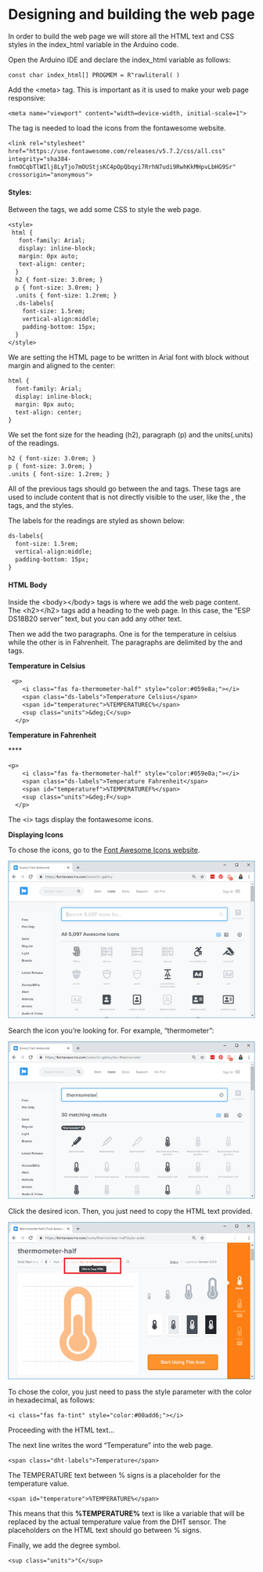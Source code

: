 # Designing and building the web page

In order to build the web page we will store all the HTML text and CSS styles in the index\_html variable in the Arduino code.

Open the Arduino IDE and declare the index\_html variable as follows:

```text
const char index_html[] PROGMEM = R"rawliteral( )
```

Add the &lt;meta&gt; tag. This is important as it is used to make your web page responsive:

```text
<meta name="viewport" content="width=device-width, initial-scale=1">
```

The  tag is needed to load the icons from the fontawesome website.

```text
<link rel="stylesheet" href="https://use.fontawesome.com/releases/v5.7.2/css/all.css" integrity="sha384-fnmOCqbTlWIlj8LyTjo7mOUStjsKC4pOpQbqyi7RrhN7udi9RwhKkMHpvLbHG9Sr" crossorigin="anonymous">
```

#### Styles:

Between the  tags, we add some CSS to style the web page.

```text
<style>
 html {
   font-family: Arial;
   display: inline-block;
   margin: 0px auto;
   text-align: center;
  }
  h2 { font-size: 3.0rem; }
  p { font-size: 3.0rem; }
  .units { font-size: 1.2rem; }
  .ds-labels{
    font-size: 1.5rem;
    vertical-align:middle;
    padding-bottom: 15px;
  }
</style>
```

We are setting the HTML page to be written in Arial font with block without margin and aligned to the center:

```text
html {
  font-family: Arial;
  display: inline-block;
  margin: 0px auto;
  text-align: center;
}
```

We set the font size for the heading \(h2\), paragraph \(p\) and the units\(.units\) of the readings.



```text
h2 { font-size: 3.0rem; }
p { font-size: 3.0rem; }
.units { font-size: 1.2rem; }
```

All of the previous tags should go between the  and tags. These tags are used to include content that is not directly visible to the user, like the  , the  tags, and the styles.

The labels for the readings are styled as shown below:

```text
ds-labels{
  font-size: 1.5rem;
  vertical-align:middle;
  padding-bottom: 15px;
}
```

#### HTML Body 

Inside the &lt;body&gt;&lt;/body&gt; tags is where we add the web page content.  
The &lt;h2&gt;&lt;/h2&gt; tags add a heading to the web page. In this case, the “ESP DS18B20 server” text, but you can add any other text.

Then we add the two paragraphs. One is for the temperature in celsius while the other is in Fahrenheit. The paragraphs are delimited by the  and tags.

**Temperature in Celsius**

```text
 <p>
    <i class="fas fa-thermometer-half" style="color:#059e8a;"></i> 
    <span class="ds-labels">Temperature Celsius</span> 
    <span id="temperaturec">%TEMPERATUREC%</span>
    <sup class="units">&deg;C</sup>
  </p>
```

 **Temperature in Fahrenheit**

\*\*\*\*

```text
<p>
    <i class="fas fa-thermometer-half" style="color:#059e8a;"></i> 
    <span class="ds-labels">Temperature Fahrenheit</span>
    <span id="temperaturef">%TEMPERATUREF%</span>
    <sup class="units">&deg;F</sup>
  </p>
```

The &lt;i&gt; tags display the fontawesome icons.

**Displaying Icons**

 To chose the icons, go to the [Font Awesome Icons website](https://fontawesome.com/icons?d=gallery).

![Fontawsome home page \(randomnerdtutorial.com\)](../../.gitbook/assets/fontawesomepage.png)

Search the icon you’re looking for. For example, “thermometer”:

![The fontawsome icon for thermometer \(randomnerdtutorial.com\)](../../.gitbook/assets/fontawesome-thermometer.png)

Click the desired icon. Then, you just need to copy the HTML text provided.

![\(randomnerdtutorial.com\)](../../.gitbook/assets/fontawesome-thermometer-html.png)



To chose the color, you just need to pass the style parameter with the color in hexadecimal, as follows:

```text
<i class="fas fa-tint" style="color:#00add6;"></i> 
```

Proceeding with the HTML text…

The next line writes the word “Temperature” into the web page.

```text
<span class="dht-labels">Temperature</span>
```

The TEMPERATURE text between % signs is a placeholder for the temperature value.  


```text
<span id="temperature">%TEMPERATURE%</span>
```



This means that this **%TEMPERATURE%** text is like a variable that will be replaced by the actual temperature value from the DHT sensor. The placeholders on the HTML text should go between % signs.

Finally, we add the degree symbol.  


```text
<sup class="units">°C</sup>
```

